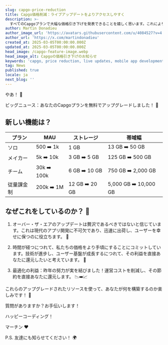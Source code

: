 ```yaml
---
slug: capgo-price-reduction
title: Capgo価格削減：ライブアップデートをよりアクセスしやすく
description: >-
  すべてのCapgoプランで大幅な価格引き下げを発表できることを嬉しく思います。これにより、あらゆる規模の開発者にとってライブアップデートがより身近なものになります。
author: Martin Donadieu
author_image_url: 'https://avatars.githubusercontent.com/u/4084527?v=4'
author_url: 'https://x.com/martindonadieu'
created_at: 2025-03-05T00:00:00.000Z
updated_at: 2025-03-05T00:00:00.000Z
head_image: /capgo-feature-image.webp
head_image_alt: Capgoの価格引き下げのお知らせ
keywords: 'capgo, price reduction, live updates, mobile app development, capacitor'
tag: News
published: true
locale: ja
next_blog: ''
---
```

やあ！ 🎉

ビッグニュース：あなたのCapgoプランを無料でアップグレードしました！ 🚀

## 新しい機能は？

| プラン | MAU | ストレージ | 帯域幅 |
|------|-----|---------|-----------|
| ソロ | 500 ➡️ 1k | 1 GB | 13 GB ➡️ 50 GB |
| メイカー | 5k ➡️ 10k | 3 GB ➡️ 5 GB | 125 GB ➡️ 500 GB |
| チーム | 30k ➡️ 100k | 6 GB ➡️ 10 GB | 750 GB ➡️ 2,000 GB |
| 従量課金制 | 200k ➡️ 1M | 12 GB ➡️ 20 GB | 5,000 GB ➡️ 10,000 GB |

## なぜこれをしているのか？ 🤔

1. オーバー・ザ・エアのアップデートは贅沢であるべきではないと信じています。これは現代のアプリ開発に不可欠であり、迅速に出荷し、ユーザーを幸せに保つのに役立ちます。 🚀

2. 時間が経つにつれて、私たちの価格をより手頃にすることにコミットしています。技術が進步し、ユーザー基盤が成長するにつれて、その利益を直接あなたに還元したいと考えています。 💖

3. 最適化の利益：昨年の努力が実を結びました！運営コストを削減し、その節約を直接あなたに還元します。 📉➡️📈

これらのアップグレードされたリソースを使って、あなたが何を構築するのか楽しみです！ 🎉

質問がありますか？お手伝いします！

ハッピーコーディング！

マーチン ❤️

P.S. 友達にも知らせてください！ 🌍
